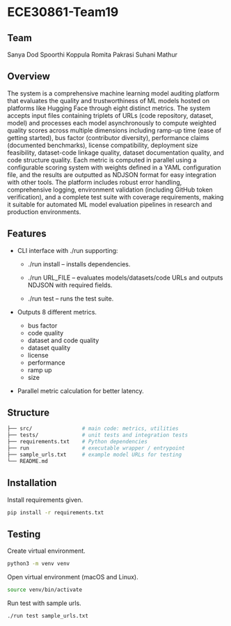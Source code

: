 # ECE30861-Team19
## Team
Sanya Dod
Spoorthi Koppula
Romita Pakrasi
Suhani Mathur

## Overview
The system is a comprehensive machine learning model auditing platform that evaluates the quality and trustworthiness of ML models hosted on platforms like Hugging Face through eight distinct metrics. The system accepts input files containing triplets of URLs (code repository, dataset, model) and processes each model asynchronously to compute weighted quality scores across multiple dimensions including ramp-up time (ease of getting started), bus factor (contributor diversity), performance claims (documented benchmarks), license compatibility, deployment size feasibility, dataset-code linkage quality, dataset documentation quality, and code structure quality. Each metric is computed in parallel using a configurable scoring system with weights defined in a YAML configuration file, and the results are outputted as NDJSON format for easy integration with other tools. The platform includes robust error handling, comprehensive logging, environment validation (including GitHub token verification), and a complete test suite with coverage requirements, making it suitable for automated ML model evaluation pipelines in research and production environments.

## Features
- CLI interface with ./run supporting:
    - ./run install – installs dependencies.

    - ./run URL_FILE – evaluates models/datasets/code URLs and outputs NDJSON with required fields.

    - ./run test – runs the test suite.

- Outputs 8 different metrics.
    - bus factor
    - code quality
    - dataset and code quality
    - dataset quality
    - license 
    - performance
    - ramp up
    - size

- Parallel metric calculation for better latency.

## Structure
```bash
├── src/                # main code: metrics, utilities
├── tests/              # unit tests and integration tests
├── requirements.txt    # Python dependencies
├── run                 # executable wrapper / entrypoint
├── sample_urls.txt     # example model URLs for testing
└── README.md           
```

## Installation
Install requirements given.
```bash
pip install -r requirements.txt
```

## Testing
Create virtual environment.
```bash
python3 -m venv venv
```

Open virtual environment (macOS and Linux).
```bash
source venv/bin/activate
```

Run test with sample urls.
```bash
./run test sample_urls.txt
```


